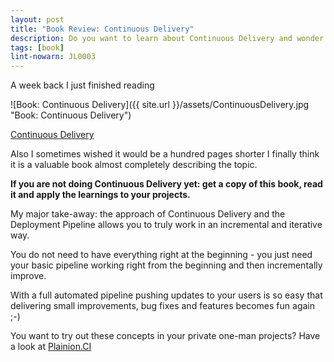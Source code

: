 ```yaml
---
layout: post
title: "Book Review: Continuous Delivery"
description: Do you want to learn about Continuous Delivery and wonder where to start? Read the book 'Continuous Delivery'
tags: [book]
lint-nowarn: JL0003
---
```


A week back I just finished reading

![Book: Continuous Delivery]({{ site.url }}/assets/ContinuousDelivery.jpg "Book: Continuous Delivery")

[Continuous Delivery](https://www.amazon.com/Continuous-Delivery-Deployment-Automation-Addison-Wesley/dp/0321601912/ref=sr_1_1?ie=UTF8&qid=1483707145&sr=8-1&keywords=continuous+delivery)

Also I sometimes wished it would be a hundred pages shorter I finally think it is a valuable book almost 
completely describing the topic.

__If you are not doing Continuous Delivery yet: get a copy of this book, read it and apply the learnings 
to your projects.__

My major take-away: the approach of Continuous Delivery and the Deployment Pipeline allows you to truly 
work in an incremental and iterative way.

You do not need to have everything right at the beginning - you just need your basic pipeline working 
right from the beginning and then incrementally improve.

With a full automated pipeline pushing updates to your users is so easy that delivering small improvements, 
bug fixes and features becomes fun again ;-)

You want to try out these concepts in your private one-man projects? 
Have a look at [Plainion.CI](https://github.com/ronin4net/Plainion.CI/blob/master/README.md)

